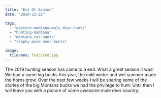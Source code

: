 ```yaml
---
title: "End Of Season"
date: "2020-12-22"

tags: 
  - "eastern-montana-mule-deer-hunts"
  - "hunting-montana"
  - "montana-rut-hunts"
  - "trophy-mule-deer-hunts"

image:
  filename: featured.jpg
---
```


The 2019 hunting season has came to a end. What a great season it was! We had a some big bucks this year, the mild winter and wet summer made the horns grow. Over the next few weeks I will be sharing some of the stories of the big Montana bucks we had the privilege to hunt. Until then I will leave you with a picture of some awesome mule deer country.
